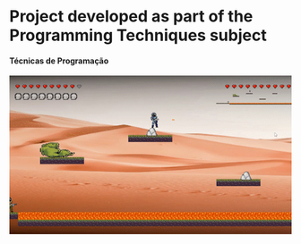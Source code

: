# Project developed as part of the Programming Techniques subject 
#### Técnicas de Programação

![Alt Text](README/main_gOpKaMqdRP_AdobeExpress.gif)
